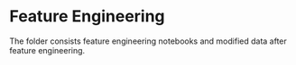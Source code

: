 <h1>Feature Engineering</h1>
<div>
  The folder consists feature engineering notebooks and modified data after feature engineering.
</div>

